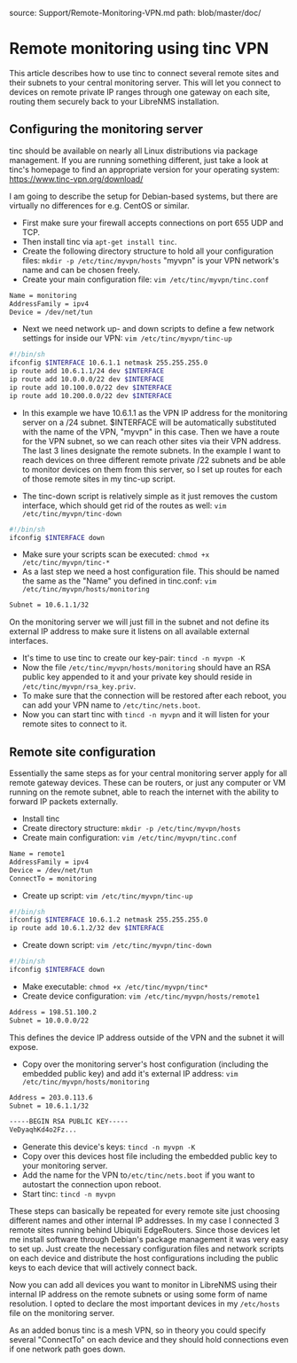 source: Support/Remote-Monitoring-VPN.md
path: blob/master/doc/

# Remote monitoring using tinc VPN

This article describes how to use tinc to connect several remote sites
and their subnets to your central monitoring server. This will let you
connect to devices on remote private IP ranges through one gateway on
each site, routing them securely back to your LibreNMS installation.

## Configuring the monitoring server

tinc should be available on nearly all Linux distributions via package
management. If you are running something different, just take a look
at tinc's homepage to find an appropriate version for your operating
system: <https://www.tinc-vpn.org/download/>

I am going to describe the setup for Debian-based systems, but there
are virtually no differences for e.g. CentOS or similar.

- First make sure your firewall accepts connections on port 655 UDP
  and TCP.
- Then install tinc via `apt-get install tinc`.
- Create the following directory structure to hold all your
  configuration files: `mkdir -p /etc/tinc/myvpn/hosts` "myvpn" is
  your VPN network's name and can be chosen freely.
- Create your main configuration file: `vim /etc/tinc/myvpn/tinc.conf`

```bash
Name = monitoring
AddressFamily = ipv4
Device = /dev/net/tun
```

- Next we need network up- and down scripts to define a few network
  settings for inside our VPN: `vim /etc/tinc/myvpn/tinc-up`

```bash
#!/bin/sh
ifconfig $INTERFACE 10.6.1.1 netmask 255.255.255.0
ip route add 10.6.1.1/24 dev $INTERFACE
ip route add 10.0.0.0/22 dev $INTERFACE
ip route add 10.100.0.0/22 dev $INTERFACE
ip route add 10.200.0.0/22 dev $INTERFACE
```

- In this example we have 10.6.1.1 as the VPN IP address for the
  monitoring server on a /24 subnet. $INTERFACE will be automatically
  substituted with the name of the VPN, "myvpn" in this case. Then we
  have a route for the VPN subnet, so we can reach other sites via
  their VPN address. The last 3 lines designate the remote subnets. In
  the example I want to reach devices on three different remote
  private /22 subnets and be able to monitor devices on them from this
  server, so I set up routes for each of those remote sites in my
  tinc-up script.

- The tinc-down script is relatively simple as it just removes the
  custom interface, which should get rid of the routes as well: `vim
  /etc/tinc/myvpn/tinc-down`

```bash
#!/bin/sh
ifconfig $INTERFACE down
```

- Make sure your scripts scan be executed: `chmod +x
  /etc/tinc/myvpn/tinc-*`
- As a last step we need a host configuration file. This should be
  named the same as the "Name" you defined in tinc.conf: `vim
  /etc/tinc/myvpn/hosts/monitoring`

```bash
Subnet = 10.6.1.1/32
```

On the monitoring server we will just fill in the subnet and not
define its external IP address to make sure it listens on all
available external interfaces.

- It's time to use tinc to create our key-pair: `tincd -n myvpn -K`
- Now the file `/etc/tinc/myvpn/hosts/monitoring` should have an RSA
  public key appended to it and your private key should reside in
  `/etc/tinc/myvpn/rsa_key.priv`.
- To make sure that the connection will be restored after each reboot,
  you can add your VPN name to `/etc/tinc/nets.boot`.
- Now you can start tinc with `tincd -n myvpn` and it will listen for
  your remote sites to connect to it.

## Remote site configuration

Essentially the same steps as for your central monitoring server apply
for all remote gateway devices. These can be routers, or just any
computer or VM running on the remote subnet, able to reach the
internet with the ability to forward IP packets externally.

- Install tinc
- Create directory structure: `mkdir -p /etc/tinc/myvpn/hosts`
- Create main configuration: `vim /etc/tinc/myvpn/tinc.conf`

```bash
Name = remote1
AddressFamily = ipv4
Device = /dev/net/tun
ConnectTo = monitoring
```

- Create up script: `vim /etc/tinc/myvpn/tinc-up`

```bash
#!/bin/sh
ifconfig $INTERFACE 10.6.1.2 netmask 255.255.255.0
ip route add 10.6.1.2/32 dev $INTERFACE
```

- Create down script: `vim /etc/tinc/myvpn/tinc-down`

```bash
#!/bin/sh
ifconfig $INTERFACE down
```

- Make executable: `chmod +x /etc/tinc/myvpn/tinc*`
- Create device configuration: `vim /etc/tinc/myvpn/hosts/remote1`

```bash
Address = 198.51.100.2
Subnet = 10.0.0.0/22
```

This defines the device IP address outside of the VPN and the subnet it will expose.

- Copy over the monitoring server's host configuration (including the
  embedded public key) and add it's external IP address: `vim
  /etc/tinc/myvpn/hosts/monitoring`

```bash
Address = 203.0.113.6
Subnet = 10.6.1.1/32

-----BEGIN RSA PUBLIC KEY-----
VeDyaqhKd4o2Fz...
```

- Generate this device's keys: `tincd -n myvpn -K`
- Copy over this devices host file including the embedded public key
  to your monitoring server.
- Add the name for the VPN to`/etc/tinc/nets.boot` if you want to
  autostart the connection upon reboot.
- Start tinc: `tincd -n myvpn`

These steps can basically be repeated for every remote site just
 choosing different names and other internal IP addresses. In my case
 I connected 3 remote sites running behind Ubiquiti EdgeRouters. Since
 those devices let me install software through Debian's package
 management it was very easy to set up. Just create the necessary
 configuration files and network scripts on each device and distribute
 the host configurations including the public keys to each device that
 will actively connect back.

Now you can add all devices you want to monitor in LibreNMS using
their internal IP address on the remote subnets or using some form of
name resolution. I opted to declare the most important devices in my
`/etc/hosts` file on the monitoring server.

As an added bonus tinc is a mesh VPN, so in theory you could specify
several "ConnectTo" on each device and they should hold connections
even if one network path goes down.
